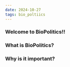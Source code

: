 ```yaml
---
date: 2024-10-27
tags: bio_poltiics
---
```

### Welcome to BioPolitics!!

### What is BioPolitics?

### Why is it important?